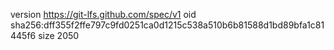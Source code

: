 version https://git-lfs.github.com/spec/v1
oid sha256:dff355f2ffe797c9fd0251ca0d1215c538a510b6b81588d1bd89bfa1c81445f6
size 2050
